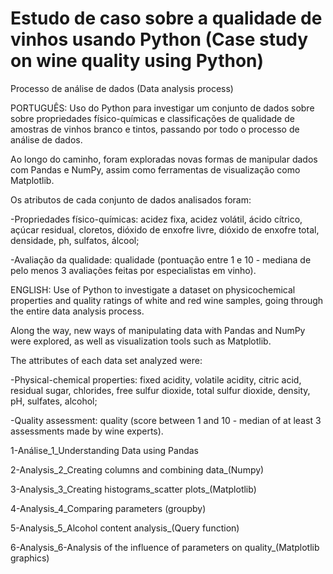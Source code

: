 # Estudo de caso sobre a qualidade de vinhos usando Python (Case study on wine quality using Python)

Processo de análise de dados (Data analysis process) 

PORTUGUÊS: Uso do Python para investigar um conjunto de dados sobre sobre propriedades físico-químicas e classificações de qualidade de amostras de vinhos branco e tintos, passando por todo o processo de análise de dados.

Ao longo do caminho, foram exploradas novas formas de manipular dados com Pandas e NumPy, assim como ferramentas de visualização como Matplotlib.

Os atributos de cada conjunto de dados analisados foram:

-Propriedades físico-químicas: acidez fixa, acidez volátil, ácido cítrico, açúcar residual, cloretos, dióxido de enxofre livre, dióxido de enxofre total, densidade, ph, sulfatos, álcool;

-Avaliação da qualidade: qualidade (pontuação entre 1 e 10 - mediana de pelo menos 3 avaliações feitas por especialistas em vinho).




ENGLISH: Use of Python to investigate a dataset on physicochemical properties and quality ratings of white and red wine samples, going through the entire data analysis process.

Along the way, new ways of manipulating data with Pandas and NumPy were explored, as well as visualization tools such as Matplotlib.

The attributes of each data set analyzed were:

-Physical-chemical properties: fixed acidity, volatile acidity, citric acid, residual sugar, chlorides, free sulfur dioxide, total sulfur dioxide, density, pH, sulfates, alcohol;

-Quality assessment: quality (score between 1 and 10 - median of at least 3 assessments made by wine experts).


1-Análise_1_Understanding Data using Pandas

2-Analysis_2_Creating columns and combining data_(Numpy)

3-Analysis_3_Creating histograms_scatter plots_(Matplotlib)

4-Analysis_4_Comparing parameters (groupby)

5-Analysis_5_Alcohol content analysis_(Query function)

6-Analysis_6-Analysis of the influence of parameters on quality_(Matplotlib graphics)
